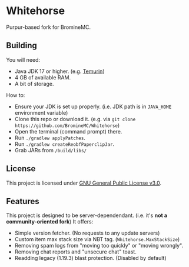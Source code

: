 # Whitehorse
Purpur-based fork for BromineMC. 

## Building
You will need:

- Java JDK 17 or higher. (e.g. [Temurin](https://adoptium.net/))
- 4 GB of available RAM.
- A bit of storage.

How to:
- Ensure your JDK is set up properly. (i.e. JDK path is in `JAVA_HOME` environment variable)
- Clone this repo or download it. (e.g. via `git clone https://github.com/BromineMC/Whitehorse`)
- Open the terminal (command prompt) there.
- Run `./gradlew applyPatches`.
- Run `./gradlew createReobfPaperclipJar`.
- Grab JARs from `/build/libs/`

## License
This project is licensed under [GNU General Public License v3.0](LICENSE).

## Features
This project is designed to be server-dependendant. (i.e. it's **not a community-oriented fork**)
It offers:
- Simple version fetcher. (No requests to any update servers)
- Custom item max stack size via NBT tag. (`Whitehorse.MaxStackSize`)
- Removing spam logs from "moving too quickly" or "moving wrongly".
- Removing chat reports and "unsecure chat" toast.
- Readding legacy (1.19.3) blast protection. (Disabled by default)
